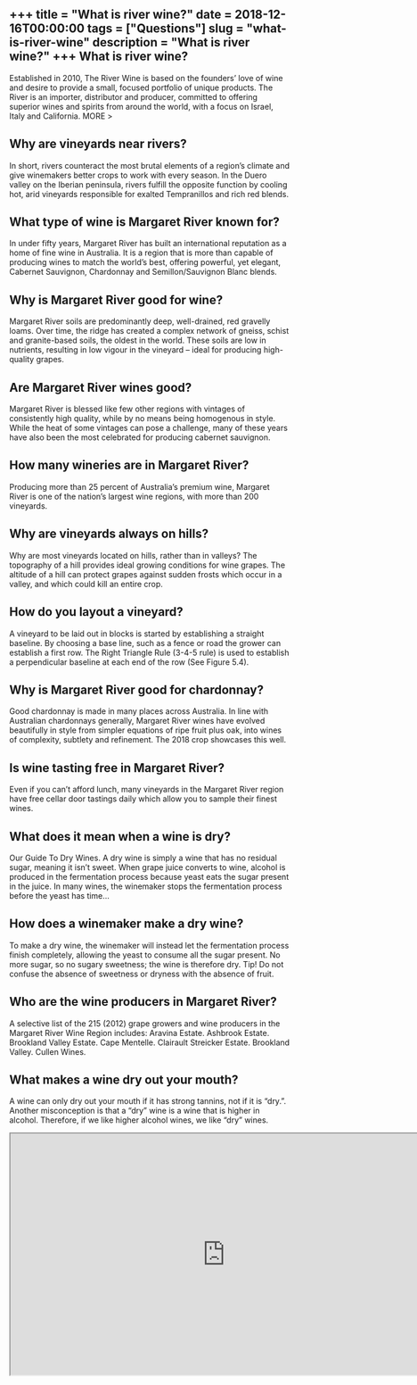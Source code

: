 +++
title = "What is river wine?"
date = 2018-12-16T00:00:00
tags = ["Questions"]
slug = "what-is-river-wine"
description = "What is river wine?"
+++
What is river wine?
-------------------

Established in 2010, The River Wine is based on the founders’ love of wine and desire to provide a small, focused portfolio of unique products. The River is an importer, distributor and producer, committed to offering superior wines and spirits from around the world, with a focus on Israel, Italy and California. MORE &gt;

Why are vineyards near rivers?
------------------------------

In short, rivers counteract the most brutal elements of a region’s climate and give winemakers better crops to work with every season. In the Duero valley on the Iberian peninsula, rivers fulfill the opposite function by cooling hot, arid vineyards responsible for exalted Tempranillos and rich red blends.

What type of wine is Margaret River known for?
----------------------------------------------

In under fifty years, Margaret River has built an international reputation as a home of fine wine in Australia. It is a region that is more than capable of producing wines to match the world’s best, offering powerful, yet elegant, Cabernet Sauvignon, Chardonnay and Semillon/Sauvignon Blanc blends.

Why is Margaret River good for wine?
------------------------------------

Margaret River soils are predominantly deep, well-drained, red gravelly loams. Over time, the ridge has created a complex network of gneiss, schist and granite-based soils, the oldest in the world. These soils are low in nutrients, resulting in low vigour in the vineyard – ideal for producing high-quality grapes.

Are Margaret River wines good?
------------------------------

Margaret River is blessed like few other regions with vintages of consistently high quality, while by no means being homogenous in style. While the heat of some vintages can pose a challenge, many of these years have also been the most celebrated for producing cabernet sauvignon.

How many wineries are in Margaret River?
----------------------------------------

Producing more than 25 percent of Australia’s premium wine, Margaret River is one of the nation’s largest wine regions, with more than 200 vineyards.

Why are vineyards always on hills?
----------------------------------

Why are most vineyards located on hills, rather than in valleys? The topography of a hill provides ideal growing conditions for wine grapes. The altitude of a hill can protect grapes against sudden frosts which occur in a valley, and which could kill an entire crop.

How do you layout a vineyard?
-----------------------------

A vineyard to be laid out in blocks is started by establishing a straight baseline. By choosing a base line, such as a fence or road the grower can establish a first row. The Right Triangle Rule (3-4-5 rule) is used to establish a perpendicular baseline at each end of the row (See Figure 5.4).

Why is Margaret River good for chardonnay?
------------------------------------------

Good chardonnay is made in many places across Australia. In line with Australian chardonnays generally, Margaret River wines have evolved beautifully in style from simpler equations of ripe fruit plus oak, into wines of complexity, subtlety and refinement. The 2018 crop showcases this well.

Is wine tasting free in Margaret River?
---------------------------------------

Even if you can’t afford lunch, many vineyards in the Margaret River region have free cellar door tastings daily which allow you to sample their finest wines.

What does it mean when a wine is dry?
-------------------------------------

Our Guide To Dry Wines. A dry wine is simply a wine that has no residual sugar, meaning it isn’t sweet. When grape juice converts to wine, alcohol is produced in the fermentation process because yeast eats the sugar present in the juice. In many wines, the winemaker stops the fermentation process before the yeast has time…

How does a winemaker make a dry wine?
-------------------------------------

To make a dry wine, the winemaker will instead let the fermentation process finish completely, allowing the yeast to consume all the sugar present. No more sugar, so no sugary sweetness; the wine is therefore dry. Tip! Do not confuse the absence of sweetness or dryness with the absence of fruit.

Who are the wine producers in Margaret River?
---------------------------------------------

A selective list of the 215 (2012) grape growers and wine producers in the Margaret River Wine Region includes: Aravina Estate. Ashbrook Estate. Brookland Valley Estate. Cape Mentelle. Clairault Streicker Estate. Brookland Valley. Cullen Wines.

What makes a wine dry out your mouth?
-------------------------------------

A wine can only dry out your mouth if it has strong tannins, not if it is “dry.”. Another misconception is that a “dry” wine is a wine that is higher in alcohol. Therefore, if we like higher alcohol wines, we like “dry” wines.

<iframe allow="accelerometer; autoplay; clipboard-write; encrypted-media; gyroscope; picture-in-picture" allowfullscreen="" class="__youtube_prefs__  epyt-is-override  no-lazyload" data-no-lazy="1" data-origheight="433" data-origwidth="770" data-skipgform_ajax_framebjll="" height="433" id="_ytid_83829" loading="lazy" src="https://www.youtube.com/embed/IROctVnVFew?enablejsapi=1&autoplay=0&cc_load_policy=0&cc_lang_pref=&iv_load_policy=1&loop=0&modestbranding=0&rel=1&fs=1&playsinline=0&autohide=2&theme=dark&color=red&controls=1&" title="YouTube player" width="770"></iframe>